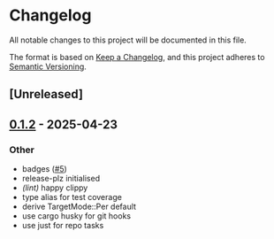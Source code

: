 # Changelog

All notable changes to this project will be documented in this file.

The format is based on [Keep a Changelog](https://keepachangelog.com/en/1.0.0/),
and this project adheres to [Semantic Versioning](https://semver.org/spec/v2.0.0.html).

## [Unreleased]

## [0.1.2](https://github.com/lmmx/isotarp/compare/v0.1.1...v0.1.2) - 2025-04-23

### Other

- badges ([#5](https://github.com/lmmx/isotarp/pull/5))
- release-plz initialised
- *(lint)* happy clippy
- type alias for test coverage
- derive TargetMode::Per default
- use cargo husky for git hooks
- use just for repo tasks
